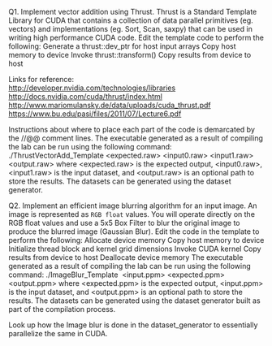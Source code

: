 Q1. Implement vector addition using Thrust. Thrust is a Standard Template Library for CUDA that contains a collection of data parallel primitives (eg. vectors) and implementations (eg. Sort, Scan, saxpy) that can be used in writing high performance CUDA code. Edit the template code to perform the following:
Generate a thrust::dev_ptr<float> for host input arrays
Copy host memory to device
Invoke thrust::transform()
Copy results from device to host

Links for reference:  
http://developer.nvidia.com/technologies/libraries   
http://docs.nvidia.com/cuda/thrust/index.html  
http://www.mariomulansky.de/data/uploads/cuda_thrust.pdf   
https://www.bu.edu/pasi/files/2011/07/Lecture6.pdf   

Instructions about where to place each part of the code is demarcated by the //@@ comment lines. The executable generated as a result of compiling the lab can be run using the following command:
./ThrustVectorAdd_Template <expected.raw> <input0.raw> <input1.raw> <output.raw>
where <expected.raw> is the expected output, <input0.raw>,<input1.raw> is the input dataset, and <output.raw> is an optional path to store the results. The datasets can be generated using the dataset generator. 

Q2. Implement an efficient image blurring algorithm for an input image. An image is represented as `RGB float` values. You will operate directly on the RGB float values and use a 5x5 Box Filter to blur the original image to produce the blurred image (Gaussian Blur). Edit the code in the template to perform the following:
Allocate device memory
Copy host memory to device
Initialize thread block and kernel grid dimensions
Invoke CUDA kernel
Copy results from device to host
Deallocate device memory
The executable generated as a result of compiling the lab can be run using the following command:
./ImageBlur_Template ­ ­<input.ppm> <expected.ppm> <output.ppm>
where <expected.ppm> is the expected output, <input.ppm> is the input dataset, and <output.ppm> is an optional path to store the results. The datasets can be generated using the dataset generator built as part of the compilation process.

Look up how the Image blur is done in the dataset_generator to essentially parallelize the same in CUDA.
